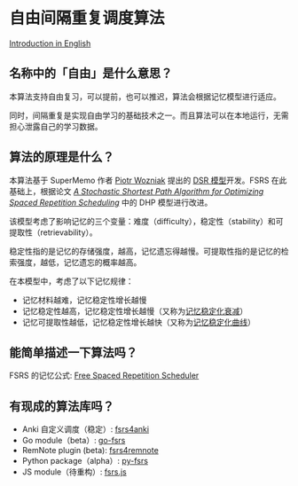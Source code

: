 # 自由间隔重复调度算法

[Introduction in English](./README.md)

## 名称中的「自由」是什么意思？

本算法支持自由复习，可以提前，也可以推迟，算法会根据记忆模型进行适应。

同时，间隔重复是实现自由学习的基础技术之一。而且算法可以在本地运行，无需担心泄露自己的学习数据。

## 算法的原理是什么？

本算法基于 SuperMemo 作者 [Piotr Wozniak](https://supermemo.guru/wiki/Piotr_Wozniak) 提出的 [DSR 模型](https://supermemo.guru/wiki/Two_components_of_memory)开发。FSRS 在此基础上，根据论文 *[A Stochastic Shortest Path Algorithm for Optimizing Spaced Repetition Scheduling](https://www.maimemo.com/paper/)* 中的 DHP 模型进行改进。

该模型考虑了影响记忆的三个变量：难度（difficulty），稳定性（stability）和可提取性（retrievability）。

稳定性指的是记忆的存储强度，越高，记忆遗忘得越慢。可提取性指的是记忆的检索强度，越低，记忆遗忘的概率越高。

在本模型中，考虑了以下记忆规律：

- 记忆材料越难，记忆稳定性增长越慢
- 记忆稳定性越高，记忆稳定性增长越慢（又称为[记忆稳定化衰减](https://supermemo.guru/wiki/Stabilization_decay)）
- 记忆可提取性越低，记忆稳定性增长越快（又称为[记忆稳定化曲线](https://supermemo.guru/wiki/Stabilization_curve)）

## 能简单描述一下算法吗？

FSRS 的记忆公式: [Free Spaced Repetition Scheduler](https://github.com/open-spaced-repetition/fsrs4anki/wiki/Free-Spaced-Repetition-Scheduler)

## 有现成的算法库吗？

- Anki 自定义调度（稳定）: [fsrs4anki](https://github.com/open-spaced-repetition/fsrs4anki)
- Go module（beta）: [go-fsrs](https://github.com/open-spaced-repetition/go-fsrs)
- RemNote plugin (beta): [fsrs4remnote](https://github.com/open-spaced-repetition/fsrs4remnote)
- Python package（alpha）: [py-fsrs](https://github.com/open-spaced-repetition/py-fsrs)
- JS module（待重构）: [fsrs.js](https://github.com/open-spaced-repetition/fsrs.js)

